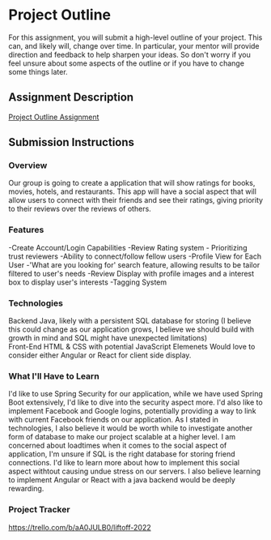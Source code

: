 # Project Outline
For this assignment, you will submit a high-level outline of your project. This can, and likely will, change over time. In particular, your mentor will provide direction and feedback to help sharpen your ideas. So don't worry if you feel unsure about some aspects of the outline or if you have to change some things later.

## Assignment Description
[Project Outline Assignment](https://education.launchcode.org/liftoff/modules/assignments/project-outline)

## Submission Instructions

### Overview

Our group is going to create a application that will show ratings for books, movies, hotels, and restaurants. This app will have a social aspect that will allow users to connect with their friends and see their ratings, giving priority to their reviews over the reviews of others. 

### Features
-Create Account/Login Capabilities
-Review Rating system - Prioritizing trust reviewers
-Ability to connect/follow fellow users
-Profile View for Each User 
-'What are you looking for' search feature, allowing results to be tailor filtered to user's needs
-Review Display with profile images and a interest box to display user's interests
-Tagging System

### Technologies
Backend Java, likely with a persistent SQL database for storing (I believe this could change as our application grows, I believe we should build with growth in mind and SQL might have unexpected limitations)  
Front-End HTML & CSS with potential JavaScript Elemenets
Would love to consider either Angular or React for client side display. 

### What I'll Have to Learn
I'd like to use Spring Security for our application, while we have used Spring Boot extensively, I'd like to dive into the security aspect more. I'd also like to implement Facebook and Google logins, potentially providing a way to link with current Facebook friends on our application. As I stated in technologies, I also believe it would be worth while to investigate another form of database to make our project scalable at a higher level. I am concerned about loadtimes when it comes to the social aspect of application, I'm unsure if SQL is the right database for storing friend connections. I'd like to learn more about how to implement this social aspect withtout causing undue stress on our servers. I also believe learning to implement Angular or React with a java backend would be deeply rewarding.

### Project Tracker
https://trello.com/b/aA0JULB0/liftoff-2022
